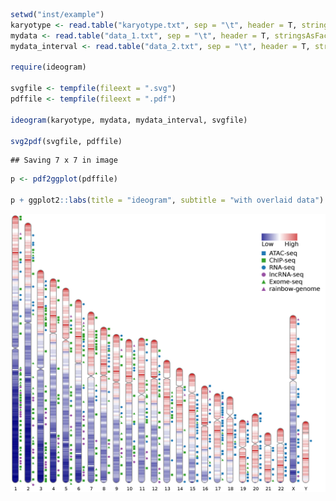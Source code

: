 <!-- README.md is generated from README.Rmd. Please edit that file -->
``` r
setwd("inst/example")
karyotype <- read.table("karyotype.txt", sep = "\t", header = T, stringsAsFactors = F)
mydata <- read.table("data_1.txt", sep = "\t", header = T, stringsAsFactors = F)
mydata_interval <- read.table("data_2.txt", sep = "\t", header = T, stringsAsFactors = F)

require(ideogram)

svgfile <- tempfile(fileext = ".svg")
pdffile <- tempfile(fileext = ".pdf")

ideogram(karyotype, mydata, mydata_interval, svgfile)

svg2pdf(svgfile, pdffile)
```

    ## Saving 7 x 7 in image

``` r
p <- pdf2ggplot(pdffile)

p + ggplot2::labs(title = "ideogram", subtitle = "with overlaid data")
```

![](README_files/figure-markdown_github/chromosome.jpg)
